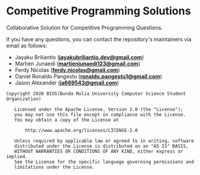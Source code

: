 # Competitive Programming Solutions
Collaborative Solution for Competitive Programming Questions.

If you have any questions, you can contact the repository's maintainers via email as follows:
- Jayaku Briliantio (**jayakubriliantio.dev@gmail.com**)
- Martien Junaedi (**martienjunaedi123@gmail.com**)
- Ferdy Nicolas (**ferdy.nicolas@gmail.com**)
- Daniel Ronaldo Pangestu (**ronaldo.pangestu1@gmail.com**)
- Jason Alexander (**ja669543@gmail.com**)

```
Copyright 2020 BIOS(Bunda Mulia University Computer Science Student Organization)

   Licensed under the Apache License, Version 2.0 (the "License");
   you may not use this file except in compliance with the License.
   You may obtain a copy of the License at

       http://www.apache.org/licenses/LICENSE-2.0

   Unless required by applicable law or agreed to in writing, software
   distributed under the License is distributed on an "AS IS" BASIS,
   WITHOUT WARRANTIES OR CONDITIONS OF ANY KIND, either express or implied.
   See the License for the specific language governing permissions and
   limitations under the License.
```
